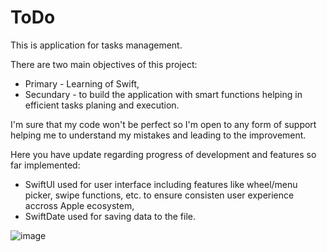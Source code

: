 # ToDo
This is application for tasks management.

There are two main objectives of this project:
 - Primary - Learning of Swift,
 - Secundary - to build the application with smart functions helping in efficient tasks planing and execution.
 
 I'm sure that my code won't be perfect so I'm open to any form of support helping me to understand my mistakes and leading to the improvement. 

Here you have update regarding progress of development and features so far implemented:
- SwiftUI used for user interface including features like wheel/menu picker, swipe functions, etc. to ensure consisten user experience accross Apple ecosystem,
- SwiftDate used for saving data to the file.

![image](https://github.com/Jaro-mir76/ToDo/assets/164806332/0332eefd-09be-4786-bf57-fc47a3fed558)
